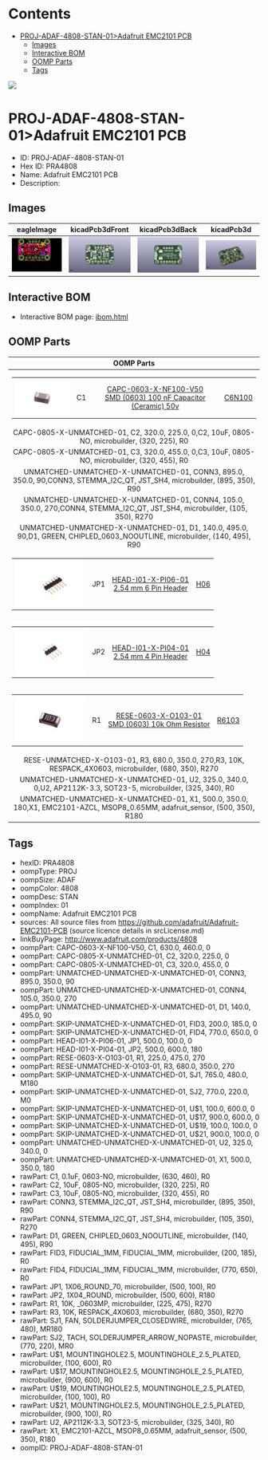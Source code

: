 



Contents
========

* [PROJ-ADAF-4808-STAN-01>Adafruit EMC2101 PCB](#proj-adaf-4808-stan-01adafruit-emc2101-pcb)
	* [Images](#images)
	* [Interactive BOM](#interactive-bom)
	* [OOMP Parts](#oomp-parts)
	* [Tags](#tags)
  
![][im]
# PROJ-ADAF-4808-STAN-01>Adafruit EMC2101 PCB

- ID: PROJ-ADAF-4808-STAN-01
- Hex ID: PRA4808
- Name: Adafruit EMC2101 PCB
- Description: 

## Images
  
  

|eagleImage|kicadPcb3dFront|kicadPcb3dBack|kicadPcb3d|
| :---: | :---: | :---: | :---: |
|[![eagleImage](eagleImage_140.png)](eagleImage_600.png)|[![kicadPcb3dFront](kicadPcb3dFront_140.png)](kicadPcb3dFront_600.png)|[![kicadPcb3dBack](kicadPcb3dBack_140.png)](kicadPcb3dBack_600.png)|[![kicadPcb3d](kicadPcb3d_140.png)](kicadPcb3d_600.png)|

## Interactive BOM

- Interactive BOM page: [ibom.html](kicad/bom/ibom.html)

## OOMP Parts
  

|OOMP Parts|
| :---: |
|<table><tr><td>![CAPC-0603-X-NF100-V50](https://raw.githubusercontent.com/oomlout/oomlout_OOMP_parts/main/CAPC-0603-X-NF100-V50/image_140.jpg)</td><td> C1</td><td>[CAPC-0603-X-NF100-V50<br>SMD (0603) 100 nF Capacitor (Ceramic) 50v](https://github.com/oomlout/oomlout_OOMP_parts/tree/main/CAPC-0603-X-NF100-V50/)</td><td>[C6N100](https://github.com/oomlout/oomlout_OOMP_parts/tree/main/CAPC-0603-X-NF100-V50/)</td></tr></table>|
|CAPC-0805-X-UNMATCHED-01, C2, 320.0, 225.0, 0,C2, 10uF, 0805-NO, microbuilder, (320, 225), R0|
|CAPC-0805-X-UNMATCHED-01, C3, 320.0, 455.0, 0,C3, 10uF, 0805-NO, microbuilder, (320, 455), R0|
|UNMATCHED-UNMATCHED-X-UNMATCHED-01, CONN3, 895.0, 350.0, 90,CONN3, STEMMA_I2C_QT, JST_SH4, microbuilder, (895, 350), R90|
|UNMATCHED-UNMATCHED-X-UNMATCHED-01, CONN4, 105.0, 350.0, 270,CONN4, STEMMA_I2C_QT, JST_SH4, microbuilder, (105, 350), R270|
|UNMATCHED-UNMATCHED-X-UNMATCHED-01, D1, 140.0, 495.0, 90,D1, GREEN, CHIPLED_0603_NOOUTLINE, microbuilder, (140, 495), R90|
|<table><tr><td>![HEAD-I01-X-PI06-01](https://raw.githubusercontent.com/oomlout/oomlout_OOMP_parts/main/HEAD-I01-X-PI06-01/image_140.jpg)</td><td> JP1</td><td>[HEAD-I01-X-PI06-01<br>2.54 mm 6 Pin Header](https://github.com/oomlout/oomlout_OOMP_parts/tree/main/HEAD-I01-X-PI06-01/)</td><td>[H06](https://github.com/oomlout/oomlout_OOMP_parts/tree/main/HEAD-I01-X-PI06-01/)</td></tr></table>|
|<table><tr><td>![HEAD-I01-X-PI04-01](https://raw.githubusercontent.com/oomlout/oomlout_OOMP_parts/main/HEAD-I01-X-PI04-01/image_140.jpg)</td><td> JP2</td><td>[HEAD-I01-X-PI04-01<br>2.54 mm 4 Pin Header](https://github.com/oomlout/oomlout_OOMP_parts/tree/main/HEAD-I01-X-PI04-01/)</td><td>[H04](https://github.com/oomlout/oomlout_OOMP_parts/tree/main/HEAD-I01-X-PI04-01/)</td></tr></table>|
|<table><tr><td>![RESE-0603-X-O103-01](https://raw.githubusercontent.com/oomlout/oomlout_OOMP_parts/main/RESE-0603-X-O103-01/image_140.jpg)</td><td> R1</td><td>[RESE-0603-X-O103-01<br>SMD (0603) 10k Ohm Resistor](https://github.com/oomlout/oomlout_OOMP_parts/tree/main/RESE-0603-X-O103-01/)</td><td>[R6103](https://github.com/oomlout/oomlout_OOMP_parts/tree/main/RESE-0603-X-O103-01/)</td></tr></table>|
|RESE-UNMATCHED-X-O103-01, R3, 680.0, 350.0, 270,R3, 10K, RESPACK_4X0603, microbuilder, (680, 350), R270|
|UNMATCHED-UNMATCHED-X-UNMATCHED-01, U2, 325.0, 340.0, 0,U2, AP2112K-3.3, SOT23-5, microbuilder, (325, 340), R0|
|UNMATCHED-UNMATCHED-X-UNMATCHED-01, X1, 500.0, 350.0, 180,X1, EMC2101-AZCL, MSOP8_0.65MM, adafruit_sensor, (500, 350), R180|

## Tags

- hexID: PRA4808
- oompType: PROJ
- oompSize: ADAF
- oompColor: 4808
- oompDesc: STAN
- oompIndex: 01
- oompName: Adafruit EMC2101 PCB
- sources: All source files from https://github.com/adafruit/Adafruit-EMC2101-PCB (source licence details in srcLicense.md)
- linkBuyPage: http://www.adafruit.com/products/4808
- oompPart: CAPC-0603-X-NF100-V50, C1, 630.0, 460.0, 0
- oompPart: CAPC-0805-X-UNMATCHED-01, C2, 320.0, 225.0, 0
- oompPart: CAPC-0805-X-UNMATCHED-01, C3, 320.0, 455.0, 0
- oompPart: UNMATCHED-UNMATCHED-X-UNMATCHED-01, CONN3, 895.0, 350.0, 90
- oompPart: UNMATCHED-UNMATCHED-X-UNMATCHED-01, CONN4, 105.0, 350.0, 270
- oompPart: UNMATCHED-UNMATCHED-X-UNMATCHED-01, D1, 140.0, 495.0, 90
- oompPart: SKIP-UNMATCHED-X-UNMATCHED-01, FID3, 200.0, 185.0, 0
- oompPart: SKIP-UNMATCHED-X-UNMATCHED-01, FID4, 770.0, 650.0, 0
- oompPart: HEAD-I01-X-PI06-01, JP1, 500.0, 100.0, 0
- oompPart: HEAD-I01-X-PI04-01, JP2, 500.0, 600.0, 180
- oompPart: RESE-0603-X-O103-01, R1, 225.0, 475.0, 270
- oompPart: RESE-UNMATCHED-X-O103-01, R3, 680.0, 350.0, 270
- oompPart: SKIP-UNMATCHED-X-UNMATCHED-01, SJ1, 765.0, 480.0, M180
- oompPart: SKIP-UNMATCHED-X-UNMATCHED-01, SJ2, 770.0, 220.0, M0
- oompPart: SKIP-UNMATCHED-X-UNMATCHED-01, U$1, 100.0, 600.0, 0
- oompPart: SKIP-UNMATCHED-X-UNMATCHED-01, U$17, 900.0, 600.0, 0
- oompPart: SKIP-UNMATCHED-X-UNMATCHED-01, U$19, 100.0, 100.0, 0
- oompPart: SKIP-UNMATCHED-X-UNMATCHED-01, U$21, 900.0, 100.0, 0
- oompPart: UNMATCHED-UNMATCHED-X-UNMATCHED-01, U2, 325.0, 340.0, 0
- oompPart: UNMATCHED-UNMATCHED-X-UNMATCHED-01, X1, 500.0, 350.0, 180
- rawPart: C1, 0.1uF, 0603-NO, microbuilder, (630, 460), R0
- rawPart: C2, 10uF, 0805-NO, microbuilder, (320, 225), R0
- rawPart: C3, 10uF, 0805-NO, microbuilder, (320, 455), R0
- rawPart: CONN3, STEMMA_I2C_QT, JST_SH4, microbuilder, (895, 350), R90
- rawPart: CONN4, STEMMA_I2C_QT, JST_SH4, microbuilder, (105, 350), R270
- rawPart: D1, GREEN, CHIPLED_0603_NOOUTLINE, microbuilder, (140, 495), R90
- rawPart: FID3, FIDUCIAL_1MM, FIDUCIAL_1MM, microbuilder, (200, 185), R0
- rawPart: FID4, FIDUCIAL_1MM, FIDUCIAL_1MM, microbuilder, (770, 650), R0
- rawPart: JP1, 1X06_ROUND_70, microbuilder, (500, 100), R0
- rawPart: JP2, 1X04_ROUND, microbuilder, (500, 600), R180
- rawPart: R1, 10K, _0603MP, microbuilder, (225, 475), R270
- rawPart: R3, 10K, RESPACK_4X0603, microbuilder, (680, 350), R270
- rawPart: SJ1, FAN, SOLDERJUMPER_CLOSEDWIRE, microbuilder, (765, 480), MR180
- rawPart: SJ2, TACH, SOLDERJUMPER_ARROW_NOPASTE, microbuilder, (770, 220), MR0
- rawPart: U$1, MOUNTINGHOLE2.5, MOUNTINGHOLE_2.5_PLATED, microbuilder, (100, 600), R0
- rawPart: U$17, MOUNTINGHOLE2.5, MOUNTINGHOLE_2.5_PLATED, microbuilder, (900, 600), R0
- rawPart: U$19, MOUNTINGHOLE2.5, MOUNTINGHOLE_2.5_PLATED, microbuilder, (100, 100), R0
- rawPart: U$21, MOUNTINGHOLE2.5, MOUNTINGHOLE_2.5_PLATED, microbuilder, (900, 100), R0
- rawPart: U2, AP2112K-3.3, SOT23-5, microbuilder, (325, 340), R0
- rawPart: X1, EMC2101-AZCL, MSOP8_0.65MM, adafruit_sensor, (500, 350), R180
- oompID: PROJ-ADAF-4808-STAN-01



[im]: kicadPcb3d_450.png
